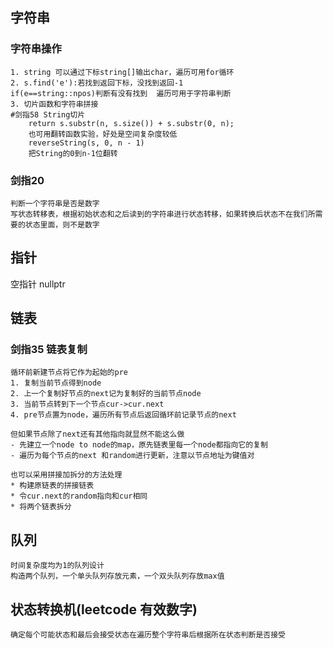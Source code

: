 ## 字符串
### 字符串操作 
    1. string 可以通过下标string[]输出char，遍历可用for循环  
    2. s.find('e'):若找到返回下标，没找到返回-1  
    if(e==string::npos)判断有没有找到  遍历可用于字符串判断
    3. 切片函数和字符串拼接
    #剑指58 String切片
        return s.substr(n, s.size()) + s.substr(0, n);
        也可用翻转函数实验，好处是空间复杂度较低
        reverseString(s, 0, n - 1) 
        把String的0到n-1位翻转
        

### 剑指20
    判断一个字符串是否是数字 
    写状态转移表，根据初始状态和之后读到的字符串进行状态转移，如果转换后状态不在我们所需要的状态里面，则不是数字


## 指针  
空指针 nullptr

## 链表
### 剑指35 链表复制
    循环前新建节点将它作为起始的pre
    1. 复制当前节点得到node
    2. 上一个复制好节点的next记为复制好的当前节点node
    3. 当前节点转到下一个节点cur->cur.next
    4. pre节点置为node，遍历所有节点后返回循环前记录节点的next  
  
    但如果节点除了next还有其他指向就显然不能这么做
    - 先建立一个node to node的map，原先链表里每一个node都指向它的复制
    - 遍历为每个节点的next 和random进行更新，注意以节点地址为键值对  

    也可以采用拼接加拆分的方法处理 
    * 构建原链表的拼接链表
    * 令cur.next的random指向和cur相同
    * 将两个链表拆分
## 队列
    时间复杂度均为1的队列设计
    构造两个队列，一个单头队列存放元素，一个双头队列存放max值

## 状态转换机(leetcode 有效数字)
    确定每个可能状态和最后会接受状态在遍历整个字符串后根据所在状态判断是否接受

